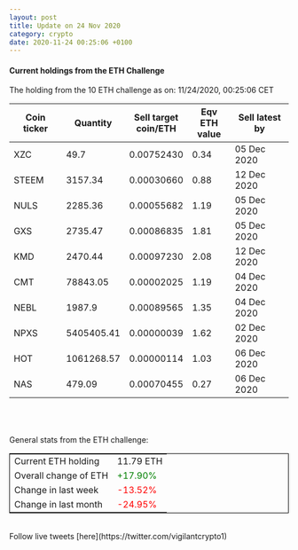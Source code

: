 ```yaml
---
layout: post
title: Update on 24 Nov 2020
category: crypto
date: 2020-11-24 00:25:06 +0100
---
```

<!-- Global site tag (gtag.js) - Google Analytics -->
<script async src="https://www.googletagmanager.com/gtag/js?id=UA-103831149-5"></script>
<script>
  window.dataLayer = window.dataLayer || [];
  function gtag(){dataLayer.push(arguments);}
  gtag('js', new Date());

  gtag('config', 'UA-103831149-5');
</script>


#### Current holdings from the ETH Challenge

The holding from the 10 ETH challenge as on: 11/24/2020, 00:25:06 CET

|Coin ticker|Quantity|Sell target<br>coin/ETH|Eqv ETH<br>value|Sell latest by|
|-----------|--------|-----------|-----------|--------------|
XZC|49.7|  0.00752430|0.34|05 Dec 2020|
STEEM|3157.34|  0.00030660|0.88|12 Dec 2020|
NULS|2285.36|  0.00055682|1.19|05 Dec 2020|
GXS|2735.47|  0.00086835|1.81|05 Dec 2020|
KMD|2470.44|  0.00097230|2.08|12 Dec 2020|
CMT|78843.05|  0.00002025|1.19|04 Dec 2020|
NEBL|1987.9|  0.00089565|1.35|04 Dec 2020|
NPXS|5405405.41|  0.00000039|1.62|02 Dec 2020|
HOT|1061268.57|  0.00000114|1.03|06 Dec 2020|
NAS|479.09|  0.00070455|0.27|06 Dec 2020|

<br>
<br>
<br>
General stats from the ETH challenge:

<table style="border:1px solid black;margin-left:auto;margin-right:auto;">
	<tbody>
	<tr>
		<td>Current ETH holding</td>
		<td>     11.79 ETH</td>
	</tr>
	<tr>
		<td>Overall change of ETH</td>
		<td><font color="green">+17.90%</font></td>
	</tr>
	<tr>
		<td>Change in last week</td>
		<td><font color="red">-13.52%</font></td>
	</tr>
	<tr>
		<td>Change in last month</td>
		<td><font color="red">-24.95%</font></td>
	</tr>
	</tbody>
</table>

<br>
Follow live tweets [here](https://twitter.com/vigilantcrypto1)
<br>
<br>